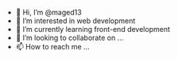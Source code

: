- 👋 Hi, I’m @maged13
- 👀 I’m interested in web development
- 🌱 I’m currently learning front-end development
- 💞️ I’m looking to collaborate on ...
- 📫 How to reach me ...

<!---
maged13/maged13 is a ✨ special ✨ repository because its `README.md` (this file) appears on your GitHub profile.
You can click the Preview link to take a look at your changes.
--->
